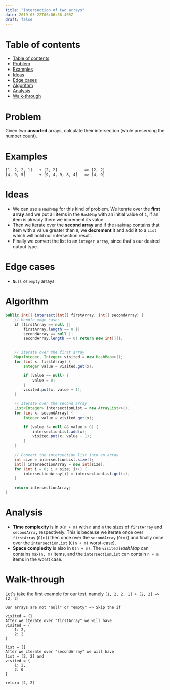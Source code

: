 ```yaml
---
title: "Intersection of two arrays"
date: 2019-03-22T06:06:36.405Z
draft: false
---
```


# Table of contents

- [Table of contents](#table-of-contents)
- [Problem](#problem)
- [Examples](#examples)
- [Ideas](#ideas)
- [Edge cases](#edge-cases)
- [Algorithm](#algorithm)
- [Analysis](#analysis)
- [Walk-through](#walk-through)

# Problem

Given two **unsorted** arrays, calculate their intersection (while preserving the number count).

# Examples

```text
[1, 2, 2, 1]   + [2, 2]            => [2, 2]
[4, 9, 5]      + [9, 4, 9, 8, 4]   => [4, 9]
```

# Ideas

- We can use a `HashMap` for this kind of problem. We iterate over the **first array** and we put all items in the `HashMap` with an initial value of `1`, if an item is already there we increment its value.
- Then we iterate over the **second array** and if the `HashMap` contains that item with a value greater than `0`, we **decrement** it and add it to a `List` which will hold our intersection result.
- Finally we convert the list to an `integer array`, since that's our desired output type.

# Edge cases

- `Null` or `empty` arrays

# Algorithm

```java
public int[] intersect(int[] firstArray, int[] secondArray) {
    // Handle edge cases
    if (firstArray == null ||
        firstArray.length == 0 ||
        secondArray == null ||
        secondArray.length == 0) return new int[]{};


    // Iterate over the first array
    Map<Integer, Integer> visited = new HashMap<>();
    for (int x: firstArray) {
        Integer value = visited.get(x);

        if (value == null) {
            value = 0;
        }
        visited.put(x, value + 1);
    }

    // Iterate over the second array
    List<Integer> intersectionList = new ArrayList<>();
    for (int x: secondArray) {
        Integer value = visited.get(x);

        if (value != null && value > 0) {
            intersectionList.add(x);
            visited.put(x, value - 1);
        }
    }

    // Convert the intersection list into an array
    int size = intersectionList.size();
    int[] intersectionArray = new int[size];
    for (int i = 0; i < size; i++) {
        intersectionArray[i] = intersectionList.get(i);
    }

    return intersectionArray;
}
```

# Analysis

- **Time complexity** is in `O(n + m)` with `n` and `m` the sizes of `firstArray` and `secondArray` respectively. This is because we iterate once over `firstArray` (`O(n)`) then once over the `secondArray` (`O(m)`) and finally once over the `intersectionList` (`O(n + m)` worst-case).
- **Space complexity** is also in `O(n + m)`. The `visited` _HashMap_ can contains `max(n, m)` items, and the `intersectionList` can contain `n + m` items in the worst case.

# Walk-through

Let's take the first example for our test, namely `[1, 2, 2, 1] + [2, 2] => [2, 2]`

```text
Our arrays are not "null" or "empty" => Skip the if

visited = {}
After we iterate over "firstArray" we will have
visited = {
    1: 2,
    2: 2
}

list = []
After we iterate over "secondArray" we will have
list = [2, 2] and
visited = {
    1: 2,
    2: 0
}

return [2, 2]
```
